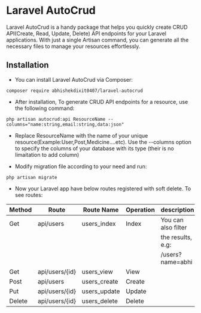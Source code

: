 
# Laravel AutoCrud

Laravel AutoCrud is a handy package that helps you quickly create CRUD API(Create, Read, Update, Delete) API endpoints for your Laravel applications. With just a single Artisan command, you can generate all the necessary files to manage your resources effortlessly.

## Installation

- You can install Laravel AutoCrud via Composer:

````
composer require abhishekdixit0407/laravel-autocrud
````
- After installation, To generate CRUD API endpoints for a resource, use the following command:
````
php artisan autocrud:api ResourceName --columns="name:string,email:string,data:json" 
````
- Replace ResourceName with the name of your unique resource(Example:User,Post,Medicine....etc).
Use the --columns option to specify the columns of your database with its type (their is no limaitation to add column)

- Modify migration file according to your need and run:
````
php artisan migrate
````
- Now your Laravel app have below routes registered with soft delete. To see routes:

| Method | Route          | Route Name   | Operation |    description      |
|--------|----------------|--------------|-----------|---------------------|  
| Get    | api/users      | users_index  | Index     | You can also filter |
|        |                |              |           |  the results,  e.g: |
|        |                |              |           |  /users?name=abhi   |
| Get    | api/users/{id} | users_view   | View      |                     |
| Post   | api/users      | users_create | Create    |                     |
| Put    | api/users/{id} | users_update | Update    |                     |
| Delete | api/users/{id} | users_delete | Delete    |                     | 
                                                       